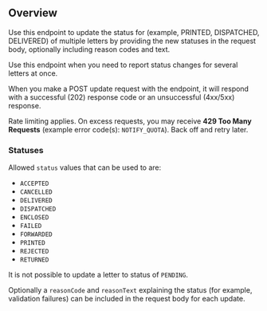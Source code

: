 ## Overview

Use this endpoint to update the status for (example, PRINTED, DISPATCHED, DELIVERED) of multiple letters by providing the new statuses in the request body, optionally including reason codes and text.

Use this endpoint when you need to report status changes for several letters at once.

When you make a POST update request with the endpoint, it will respond with a successful (202) response code or an unsuccessful (4xx/5xx) response.

Rate limiting applies. On excess requests, you may receive **429 Too Many Requests** (example error code(s): `NOTIFY_QUOTA`). Back off and retry later.

### Statuses

Allowed `status` values that can be used to are:

- `ACCEPTED`
- `CANCELLED`
- `DELIVERED`
- `DISPATCHED`
- `ENCLOSED`
- `FAILED`
- `FORWARDED`
- `PRINTED`
- `REJECTED`
- `RETURNED`

It is not possible to update a letter to status of `PENDING`.

Optionally a `reasonCode` and `reasonText` explaining the status (for example, validation failures) can be included in the request body for each update.
